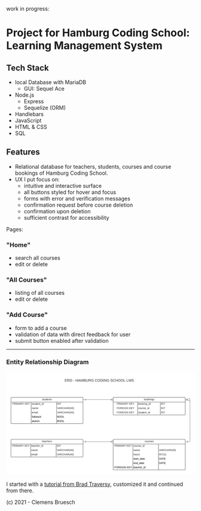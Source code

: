 work in progress: 
# Project for Hamburg Coding School: Learning Management System

## Tech Stack
- local Database with MariaDB
  - GUI: Sequel Ace
- Node.js
  - Express
  - Sequelize (ORM)
- Handlebars
- JavaScript
- HTML & CSS
- SQL

## Features
- Relational database for teachers, students, courses and course bookings of Hamburg Coding School.
- UX I put focus on: 
  - intuitive and interactive surface
  - all buttons styled for hover and focus
  - forms with error and verification messages
  - confirmation request before course deletion
  - confirmation upon deletion
  - sufficient contrast for accessibility

Pages:

### "Home"
- search all courses
- edit or delete

### "All Courses"
- listing of all courses
- edit or delete

### "Add Course"
- form to add a course
- validation of data with direct feedback for user
- submit button enabled after validation

---
### Entity Relationship Diagram
![ERD - HAMBURG CODING SCHOOL LMS.png](/public/img/ERD-HAMBURG_CODING_SCHOOL_LMS.png)

I started with a [tutorial from Brad Traversy](https://www.youtube.com/watch?v=bOHysWYMZM0&list=PLillGF-RfqbZyLc9sMQ72_u3FW9fVxo1p), customized it and continued from there.

(c) 2021 - Clemens Bruesch
